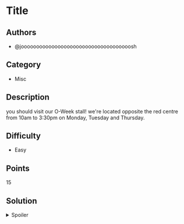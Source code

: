 # Title

## Authors
- @joooooooooooooooooooooooooooooooooooosh

## Category
- Misc

## Description
you should visit our O-Week stall! we're located opposite the red centre from 10am to 3:30pm on Monday, Tuesday and Thursday.

## Difficulty
- Easy

## Points
15

## Solution
<details>
<summary>Spoiler</summary>

### Walkthrough
1. Go to O-Week and visit the SecSoc stall! (not that it's up anymore by the time you read this)
2. We had a poster at the stall with the flag on it for anyone who was paying close enough attention

### Flag
`OWEEK{thanks.for.stopping.by}`
</details>
